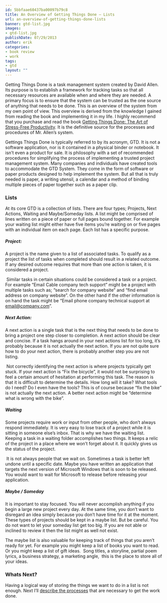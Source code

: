 ```yaml
---
id: 5bbfaae60437ba00097b79c8
title: An Overview of Getting Things Done – Lists
url: an-overview-of-getting-things-done-lists
banner: gtd-list.jpg
images:
- gtd-list.jpg
publishDate: 07/29/2013
author: erik
categories:
- book review
- work
tags:
- gtd
layout: ""
---
```

Getting Things Done is a task management system created by David Allen. Its purpose is to establish a framework for tracking tasks so that all necessary resources are available when and where they are needed. A primary focus is to ensure that the system can be trusted as the one source of anything that needs to be done. This is an overview of the system from my own point of view. This overview is derived from the knowledge I gained from reading the book and implementing it in my life. I highly recommend that you purchase and read the book [Getting Things Done: The Art of Stress-Free Productivity](https://www.amazon.com/Getting-Things-Done-Stress-Free-Productivity/dp/B007J5D4QQ/ref=sr_1_3?ie=UTF8&qid=1471890232&sr=8-3&keywords=getting+things+done). It is the definitive source for the processes and procedures of Mr. Allen’s system.

Gettings Things Done is typically referred to by its acronym, GTD. It is not a software application, nor is it contained in a physical binder or notebook. It isn’t even a product for sale. It is philosophy with a set of recommended procedures for simplifying the process of implementing a trusted project management system. Many companies and individuals have created tools to accommodate the GTD System. They come in the form of software or paper products designed to help implement the system. But all that is truly needed is paper, a writing utensil, a calendar and a method of binding multiple pieces of paper together such as a paper clip.

<h3 dir="ltr">
  Lists
</h3>

<p dir="ltr">
  At its core GTD is a collection of lists. There are four types; Projects, Next Actions, Waiting and Maybe/Someday lists. A list might be comprised of lines written on a piece of paper or full pages bound together. For example your waiting list might either have five items you’re waiting on or five pages with an individual item on each page. Each list has a specific purpose.
</p>

<h5 dir="ltr">
  Project:
</h5>

<p dir="ltr">
  A project is the name given to a list of associated tasks. To qualify as a project the list of tasks when completed should result in a related outcome. If any desired outcome requires that more than one action is taken, it is considered a project.
</p>

 Similar tasks in certain situations could be considered a task or a project. For example “Email Cable company tech support” might be a project with multiple tasks such as; “search for company website” and “find email address on company website”. On the other hand if the other information is on hand the task might be “Email phone company technical support at email@company.com”.

<h5 dir="ltr">
  Next Action:
</h5>

<p dir="ltr">
  A next action is a single task that is the next thing that needs to be done to bring a project one step closer to completion. A next action should be clear and concise. If a task hangs around in your next actions list for too long, it’s probably because it is not actually the next action. If you are not quite sure how to do your next action, there is probably another step you are not listing.
</p>

 Not correctly identifying the next action is where projects typically get stuck. If your next action is “Fix the bicycle”, it would not be surprising to feel a certain amount of hesitation at performing this task. The reason is that it is difficult to determine the details. How long will it take? What tools do I need? Do I even have the tools? This is of course because “fix the bike” is not actually the next action. A better next action might be “determine what is wrong with the bike”.

<h5 dir="ltr">
  Waiting
</h5>

<p dir="ltr">
  Some projects require work or input from other people, who don’t always respond immediately. It is very easy to lose track of a project while it is sitting in someone else’s inbox. That is why we have the waiting list. Keeping a task in a waiting folder accomplishes two things. It keeps a relic of the project in a place where we won’t forget about it. It quickly gives us the status of the project.
</p>

 It is not always people that we wait on. Sometimes a task is better left undone until a specific date. Maybe you have written an application that targets the next version of Microsoft Windows that is soon to be released. You would want to wait for Microsoft to release before releasing your application.

<h5 dir="ltr">
  Maybe / Someday
</h5>

<p dir="ltr">
  It is important to stay focused. You will never accomplish anything if you begin a large new project every day. At the same time, you don’t want to disregard an idea simply because you don’t have time for it at the moment. These types of projects should be kept in a maybe list. But be careful. You do not want to let your someday list get too big. If you are not able or inclined to review it then the list might as well not exist.
</p>

The maybe list is also valuable for keeping track of things that you aren’t ready for yet. For example you might keep a list of books you want to read. Or you might keep a list of gift ideas.  Song titles, a storyline, partial poem lyrics, a business strategy, a marketing angle,  this is the place to store all of your ideas.

### Whats Next?

Having a logical way of storing the things we want to do in a list is not enough. Next I&#8217;ll [describe the processes](/2013/08/25/how-to-get-things-done/) that are necessary to get the work done.

